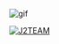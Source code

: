  ![gif](https://github.com//J2TEAM/J2TEAM/raw/main/dino.gif)
<p dir="auto"><a href="https://nguyenvanchan123.github.io/CV" rel="nofollow"><img src="/J2TEAM/J2TEAM/raw/main/dino.gif" alt="J2TEAM" style="max-width: 100%;"></a></p>
 
